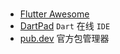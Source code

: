 # 
* [Flutter Awesome](https://flutterawesome.com/)
* [DartPad](https://dartpad.dev) `Dart` 在线 `IDE`
* [pub.dev](https://pub.dev/) 官方包管理器